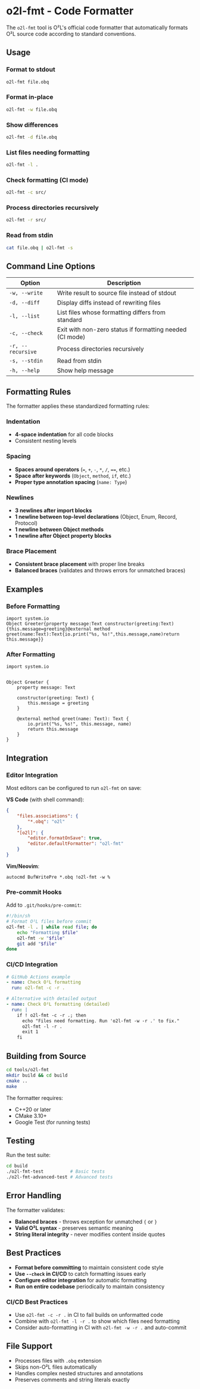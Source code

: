 # o2l-fmt - Code Formatter

The `o2l-fmt` tool is O²L's official code formatter that automatically formats O²L source code according to standard conventions.

## Usage

### Format to stdout
```bash
o2l-fmt file.obq
```

### Format in-place
```bash
o2l-fmt -w file.obq
```

### Show differences
```bash
o2l-fmt -d file.obq
```

### List files needing formatting
```bash
o2l-fmt -l .
```

### Check formatting (CI mode)
```bash
o2l-fmt -c src/
```

### Process directories recursively
```bash
o2l-fmt -r src/
```

### Read from stdin
```bash
cat file.obq | o2l-fmt -s
```

## Command Line Options

| Option | Description |
|--------|-------------|
| `-w, --write` | Write result to source file instead of stdout |
| `-d, --diff` | Display diffs instead of rewriting files |
| `-l, --list` | List files whose formatting differs from standard |
| `-c, --check` | Exit with non-zero status if formatting needed (CI mode) |
| `-r, --recursive` | Process directories recursively |
| `-s, --stdin` | Read from stdin |
| `-h, --help` | Show help message |

## Formatting Rules

The formatter applies these standardized formatting rules:

### Indentation
- **4-space indentation** for all code blocks
- Consistent nesting levels

### Spacing
- **Spaces around operators** (`=`, `+`, `-`, `*`, `/`, `==`, etc.)
- **Space after keywords** (`Object`, `method`, `if`, etc.)
- **Proper type annotation spacing** (`name: Type`)

### Newlines
- **3 newlines after import blocks**
- **1 newline between top-level declarations** (Object, Enum, Record, Protocol)
- **1 newline between Object methods**
- **1 newline after Object property blocks**

### Brace Placement
- **Consistent brace placement** with proper line breaks
- **Balanced braces** (validates and throws errors for unmatched braces)

## Examples

### Before Formatting
```obq
import system.io
Object Greeter{property message:Text constructor(greeting:Text){this.message=greeting}@external method greet(name:Text):Text{io.print("%s, %s!",this.message,name)return this.message}}
```

### After Formatting
```obq
import system.io


Object Greeter {
    property message: Text

    constructor(greeting: Text) {
        this.message = greeting
    }

    @external method greet(name: Text): Text {
        io.print("%s, %s!", this.message, name)
        return this.message
    }
}
```

## Integration

### Editor Integration
Most editors can be configured to run `o2l-fmt` on save:

**VS Code** (with shell command):
```json
{
    "files.associations": {
        "*.obq": "o2l"
    },
    "[o2l]": {
        "editor.formatOnSave": true,
        "editor.defaultFormatter": "o2l-fmt"
    }
}
```

**Vim/Neovim**:
```vim
autocmd BufWritePre *.obq !o2l-fmt -w %
```

### Pre-commit Hooks
Add to `.git/hooks/pre-commit`:
```bash
#!/bin/sh
# Format O²L files before commit
o2l-fmt -l . | while read file; do
    echo "Formatting $file"
    o2l-fmt -w "$file"
    git add "$file"
done
```

### CI/CD Integration
```yaml
# GitHub Actions example
- name: Check O²L formatting
  run: o2l-fmt -c -r .

# Alternative with detailed output
- name: Check O²L formatting (detailed)
  run: |
    if ! o2l-fmt -c -r .; then
      echo "Files need formatting. Run 'o2l-fmt -w -r .' to fix."
      o2l-fmt -l -r .
      exit 1
    fi
```

## Building from Source

```bash
cd tools/o2l-fmt
mkdir build && cd build
cmake ..
make
```

The formatter requires:
- C++20 or later
- CMake 3.10+
- Google Test (for running tests)

## Testing

Run the test suite:
```bash
cd build
./o2l-fmt-test          # Basic tests
./o2l-fmt-advanced-test # Advanced tests
```

## Error Handling

The formatter validates:
- **Balanced braces** - throws exception for unmatched `{` or `}`
- **Valid O²L syntax** - preserves semantic meaning
- **String literal integrity** - never modifies content inside quotes

## Best Practices

- **Format before committing** to maintain consistent code style
- **Use `--check` in CI/CD** to catch formatting issues early
- **Configure editor integration** for automatic formatting
- **Run on entire codebase** periodically to maintain consistency

### CI/CD Best Practices

- Use `o2l-fmt -c -r .` in CI to fail builds on unformatted code
- Combine with `o2l-fmt -l -r .` to show which files need formatting
- Consider auto-formatting in CI with `o2l-fmt -w -r .` and auto-commit

## File Support

- Processes files with `.obq` extension
- Skips non-O²L files automatically
- Handles complex nested structures and annotations
- Preserves comments and string literals exactly